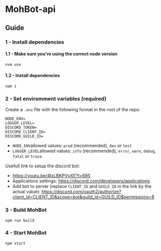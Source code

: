 # MohBot-api

## Guide

### 1 - Install dependencies

#### 1.1 - Make sure you're using the correct node version

```shell
nvm use
```

#### 1.2 - Install dependencies

```shell
npm i
```

### 2 - Set enviromment variables (required)

Create a `.env` file with the following format in the root of the repo:

```
NODE_ENV=
LOGGER_LEVEL=
DISCORD_TOKEN=
DISCORD_CLIENT_ID=
DISCORD_GUILD_ID=
```

- `NODE_ENV`allowed values: `prod` (recommended), `dev` or `test`
- `LOGGER_LEVEL`allowed values: `info` (recommended), `error`, `warn`, `debug`,
  `fatal` or `trace`

Usefull link to setup the discord bot:

- https://youtu.be/4IxLBKPVyXE?t=695
- Applications settings: https://discord.com/developers/applications
- Add bot to server (replace `CLIENT_ID` and `GUILD_ID` in the link by the
  actual value):
  https://discord.com/oauth2/authorize?client_id=CLIENT_ID&scope=bot&guild_id=GUILD_ID$permissions=8

### 3 - Build MohBot

```shell
npm run build
```

### 4 - Start MohBot

```shell
npm start
```

